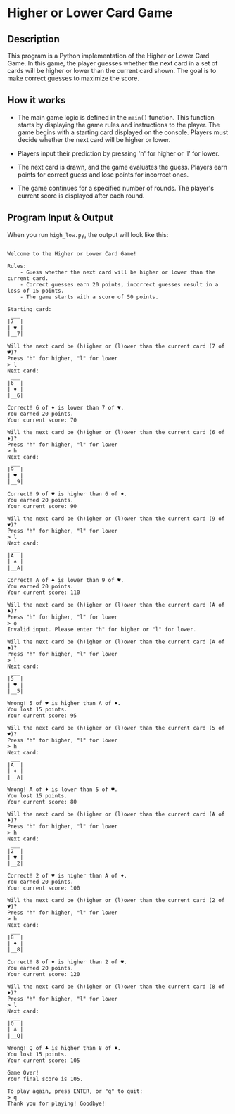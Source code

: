 # Higher or Lower Card Game

## Description

This program is a Python implementation of the Higher or Lower Card Game. In this game, the player guesses whether the next card in a set of cards will be higher or lower than the current card shown. The goal is to make correct guesses to maximize the score.

## How it works

- The main game logic is defined in the `main()` function. This function starts by displaying the game rules and instructions to the player. The game begins with a starting card displayed on the console. Players must decide whether the next card will be higher or lower.

- Players input their prediction by pressing 'h' for higher or 'l' for lower.

- The next card is drawn, and the game evaluates the guess. Players earn points for correct guess and lose points for incorrect ones.

- The game continues for a specified number of rounds. The player's current score is displayed after each round.

## Program Input & Output

When you run `high_low.py`, the output will look like this:

```

Welcome to the Higher or Lower Card Game!

Rules:
    - Guess whether the next card will be higher or lower than the current card.
    - Correct guesses earn 20 points, incorrect guesses result in a loss of 15 points.
    - The game starts with a score of 50 points.

Starting card:
 ___ 
|7  |
| ♥ |
|__7|

Will the next card be (h)igher or (l)ower than the current card (7 of ♥)?
Press "h" for higher, "l" for lower
> l
Next card:
 ___ 
|6  |
| ♦ |
|__6|

Correct! 6 of ♦ is lower than 7 of ♥.
You earned 20 points.
Your current score: 70

Will the next card be (h)igher or (l)ower than the current card (6 of ♦)?
Press "h" for higher, "l" for lower
> h
Next card:
 ___ 
|9  |
| ♥ |
|__9|

Correct! 9 of ♥ is higher than 6 of ♦.
You earned 20 points.
Your current score: 90

Will the next card be (h)igher or (l)ower than the current card (9 of ♥)?
Press "h" for higher, "l" for lower
> l
Next card:
 ___ 
|A  |
| ♠ |
|__A|

Correct! A of ♠ is lower than 9 of ♥.
You earned 20 points.
Your current score: 110

Will the next card be (h)igher or (l)ower than the current card (A of ♠)?
Press "h" for higher, "l" for lower
> o
Invalid input. Please enter "h" for higher or "l" for lower.

Will the next card be (h)igher or (l)ower than the current card (A of ♠)?
Press "h" for higher, "l" for lower
> l
Next card:
 ___ 
|5  |
| ♥ |
|__5|

Wrong! 5 of ♥ is higher than A of ♠.
You lost 15 points.
Your current score: 95

Will the next card be (h)igher or (l)ower than the current card (5 of ♥)?
Press "h" for higher, "l" for lower
> h
Next card:
 ___ 
|A  |
| ♦ |
|__A|

Wrong! A of ♦ is lower than 5 of ♥.
You lost 15 points.
Your current score: 80

Will the next card be (h)igher or (l)ower than the current card (A of ♦)?
Press "h" for higher, "l" for lower
> h
Next card:
 ___ 
|2  |
| ♥ |
|__2|

Correct! 2 of ♥ is higher than A of ♦.
You earned 20 points.
Your current score: 100

Will the next card be (h)igher or (l)ower than the current card (2 of ♥)?
Press "h" for higher, "l" for lower
> h
Next card:
 ___ 
|8  |
| ♦ |
|__8|

Correct! 8 of ♦ is higher than 2 of ♥.
You earned 20 points.
Your current score: 120

Will the next card be (h)igher or (l)ower than the current card (8 of ♦)?
Press "h" for higher, "l" for lower
> l
Next card:
 ___ 
|Q  |
| ♣ |
|__Q|

Wrong! Q of ♣ is higher than 8 of ♦.
You lost 15 points.
Your current score: 105

Game Over!
Your final score is 105.

To play again, press ENTER, or "q" to quit:
> q
Thank you for playing! Goodbye!
```